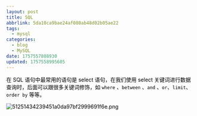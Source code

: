 ```yaml
---
layout: post
title: SQL
abbrlink: 5da10ca9bae24af080ab48d02b05ae22
tags:
  - mysql
categories:
  - blog
  - MySQL
date: 1757557808930
updated: 1757558995605
---
```


<span style="color: rgb(0, 0, 0);">在 SQL 语句中最常用的语句是 select 语句，在我们使用 select 关键词进行数据查询时，后面可以跟很多关键词修饰，如 `where` 、`between` 、`and` 、`or`、`limit`、`order by` 等等。</span>

<span style="color: rgb(0, 0, 0);">![51251434239451a0da97bf2999691f6e.png](/resources/c21bcedfbb614dd39ef6c0704e3f9b93.png)</span>
